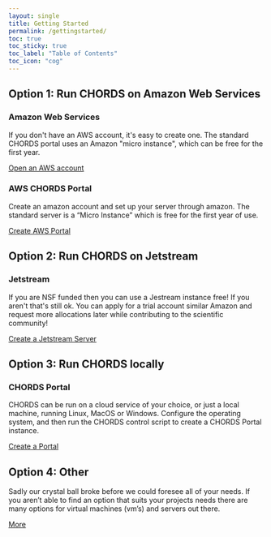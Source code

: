 ```yaml
---
layout: single
title: Getting Started
permalink: /gettingstarted/
toc: true
toc_sticky: true
toc_label: "Table of Contents"
toc_icon: "cog"
---
```



## Option 1: Run CHORDS on Amazon Web Services

### Amazon Web Services

If you don't have an AWS account, it's easy to create one. The standard CHORDS portal uses an Amazon "micro instance", which can be free for the first year.
 
<a href="{{site.baseurl}}/gettingstarted/aws" class="btn btn--primary">Open an AWS account</a>

### AWS CHORDS Portal

Create an amazon account and set up your server through amazon. The standard server is a “Micro Instance” which is free for the first year of use.

<a href="{{site.baseurl}}/gettingstarted/create" class="btn btn--primary">Create AWS Portal</a>


## Option 2: Run CHORDS on Jetstream
    
### Jetstream

If you are NSF funded then you can use a Jestream instance free! If you aren't that's still ok. You can apply for a trial account similar Amazon and request more allocations later while contributing to the scientific community!

<a href="{{site.baseurl}}/gettingstarted/jetstream" class="btn btn--primary">Create a Jetstream Server</a>

<!-- ### Configure

Once you've created your Jetstream server and portal you'll need to configure it through your browser.

<a href="{{site.baseurl}}/gettingstarted/config" class="btn btn--primary">Configure the Portal</a> -->


## Option 3: Run CHORDS locally

### CHORDS Portal

CHORDS can be run on a cloud service of your choice, or just a local machine, running Linux, MacOS or Windows. Configure the operating system, and then run the CHORDS control script to create a CHORDS Portal instance.

<a href="{{site.baseurl}}/gettingstarted/os" class="btn btn--primary">Create a Portal</a>

<!-- ### Configure

After the Portal is created, you will use your browser to configure and manage it.

<a href="{{site.baseurl}}/gettingstarted/config" class="btn btn--primary">Configure the Portal</a> -->


## Option 4: Other
    
Sadly our crystal ball broke before we could foresee all of your needs. If you aren’t able to find an option that suits your projects needs there are many options for virtual machines (vm’s) and servers out there. 

<a href="{{site.baseurl}}/gettingstarted/other" class="btn btn--primary">More</a>
